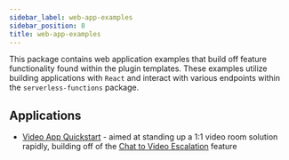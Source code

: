 ```yaml
---
sidebar_label: web-app-examples
sidebar_position: 8
title: web-app-examples
---
```


This package contains web application examples that build off feature functionality found within the plugin templates. These examples utilize building applications with `React` and interact with various endpoints within the `serverless-functions` package.

## Applications

- [Video App Quickstart](https://github.com/twilio-professional-services/flex-project-template/tree/main/web-app-examples/video-app-quickstart) - aimed at standing up a 1:1 video room solution rapidly, building off of the [Chat to Video Escalation](/Feature%20Library/Flex%20V2/chat-to-video-escalation) feature
